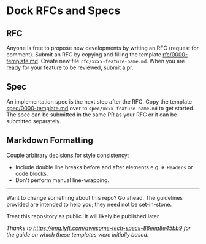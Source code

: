 # Dock RFCs and Specs

## RFC

Anyone is free to propose new developments by writing an RFC (request for comment). Submit an RFC by copying and filling the template [rfc/0000-template.md](./rfc/0000-template.md). Create new file `rfc/xxxx-feature-name.md`. When you are ready for your feature to be reviewed, submit a pr.

## Spec

An implementation spec is the next step after the RFC. Copy the template [spec/0000-template.md](./spec/0000-template.md) over to `spec/xxxx-feature-name.md` to get started. The spec can be submitted in the same PR as your RFC or it can be submitted separately.

## Markdown Formatting

Couple arbitrary decisions for style consistency:

- Include double line breaks before and after elements e.g. `# Headers` or code blocks.
- Don't perform manual line-wrapping.

---

Want to change something about this repo? Go ahead. The guidelines provided are intended to help you; they need not be set-in-stone.

Treat this repository as public. It will likely be published later.

*Thanks to https://eng.lyft.com/awesome-tech-specs-86eea8e45bb9 for the guide on which these templates were initially based.*
